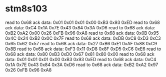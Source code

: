 # stm8s103
read to 0x68 ack data: 0x01 0x01 0x01 0x00 0xB3 0x93 0xED
read to 0x68 ack data: 0xC4 0x1A 0x7E 0x43 0x84 0x3A 0xD6
read to 0x68 ack data: 0xB2 0xA2 0x00 0x26 0xFB 0x96 0xA8
read to 0x68 ack data: 0x0B 0x95 0x4C 0x24 0xB2 0x0C 0x7F
read to 0x68 ack data: 0xDB 0xC8 0xD3 0xC3 0x65 0x62 0x57
read to 0x68 ack data: 0x27 0xB6 0xE1 0xAF 0x88 0xC9 0x8B
read to 0x68 ack data: 0xF3 0x11 0xD8 0x8F 0xD5 0xC6 0xE6
read to 0x68 ack data: 0x80 0xB3 0xD0 0x67 0x81 0x80 0x00
read to 0x68 ack data: 0x01 0x01 0x01 0x00 0xB3 0x93 0xED
read to 0x68 ack data: 0xC4 0x1A 0x7E 0x43 0x84 0x3A 0xD6
read to 0x68 ack data: 0xB2 0xA2 0x97 0x26 0xFB 0x96 0xA8
